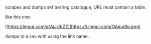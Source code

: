 scrapes and dumps skf berring catalogue, URL must contain a table. 

like this one: 


![https://imgur.com/a/AjJUbZZ](https://i.imgur.com/OAeudfq.png)


dumps to a csv with using the link name. 
